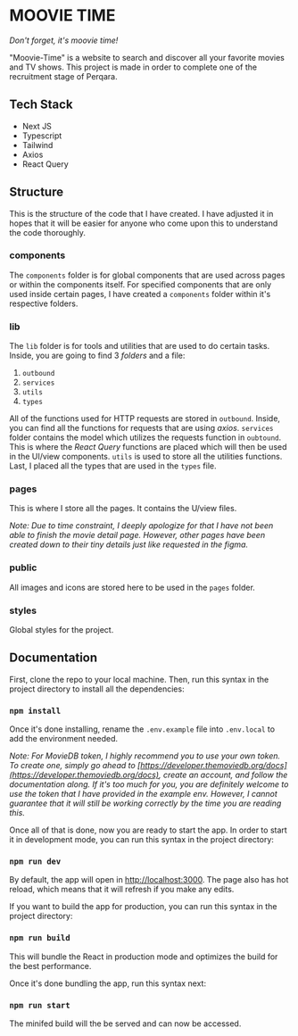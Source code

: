 # MOOVIE TIME

_Don't forget, it's moovie time!_

"Moovie-Time" is a website to search and discover all your favorite movies and TV shows. This project is made in order to complete one of the recruitment stage of Perqara.

## Tech Stack

* Next JS
* Typescript
* Tailwind
* Axios
* React Query

## Structure

This is the structure of the code that I have created. I have adjusted it in hopes that it will be easier for anyone who come upon this to understand the code thoroughly.

### components

The `components` folder is for global components that are used across pages or within the components itself. For specified components that are only used inside certain pages, I have created a `components` folder within it's respective folders.

### lib

The `lib` folder is for tools and utilities that are used to do certain tasks. Inside, you are going to find 3 _folders_ and a file:

1. `outbound`
2. `services`
3. `utils`
4. `types`

All of the functions used for HTTP requests are stored in `outbound`. Inside, you can find all the functions for requests that are using _axios_. `services` folder contains the model which utilizes the requests function in `oubtound`. This is where the _React Query_ functions are placed which will then be used in the UI/view components. `utils` is used to store all the utilities functions. Last, I placed all the types that are used in the `types` file.

### pages

This is where I store all the pages. It contains the U/view files.

_Note: Due to time constraint, I deeply apologize for that I have not been able to finish the movie detail page. However, other pages have been created down to their tiny details just like requested in the figma._

### public

All images and icons are stored here to be used in the `pages` folder.

### styles

Global styles for the project.

## Documentation

First, clone the repo to your local machine. Then, run this syntax in the project directory to install all the dependencies:

### `npm install`

Once it's done installing, rename the `.env.example` file into `.env.local` to add the environment needed.

_Note: For MovieDB token, I highly recommend you to use your own token. To create one, simply go ahead to [https://developer.themoviedb.org/docs](https://developer.themoviedb.org/docs), create an account, and follow the documentation along. If it's too much for you, you are definitely welcome to use the token that I have provided in the example env. However, I cannot guarantee that it will still be working correctly by the time you are reading this._

Once all of that is done, now you are ready to start the app. In order to start it in development mode,  you can run this syntax in the project directory:

### `npm run dev`

By default, the app will open in [http://localhost:3000](http://localhost:3000). The page also has hot reload, which means that it will refresh if you make any edits.

If you want to build the app for production,  you can run this syntax in the project directory:

### `npm run build`

This will bundle the React in production mode and optimizes the build for the best performance.

Once it's done bundling the app, run this syntax next:

### `npm run start`

The minifed build will the be served and can now be accessed.
